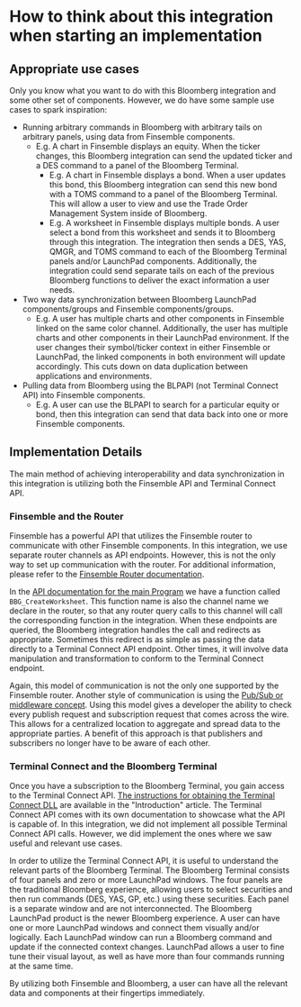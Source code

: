 # How to think about this integration when starting an implementation

## Appropriate use cases

Only you know what you want to do with this Bloomberg integration and some other set of components.
However, we do have some sample use cases to spark inspiration:

* Running arbitrary commands in Bloomberg with arbitrary tails on arbitrary panels, using data from Finsemble components.
  * E.g. A chart in Finsemble displays an equity.
    When the ticker changes, this Bloomberg integration can send the updated ticker and a DES command to a panel of the Bloomberg Terminal.
    * E.g. A chart in Finsemble displays a bond.
     When a user updates this bond, this Bloomberg integration can send this new bond with a TOMS command to a panel of the Bloomberg Terminal.
     This will allow a user to view and use the Trade Order Management System inside of Bloomberg.
    * E.g. A worksheet in Finsemble displays multiple bonds.
      A user select a bond from this worksheet and sends it to Bloomberg through this integration.
      The integration then sends a DES, YAS, QMGR, and TOMS command to each of the Bloomberg Terminal panels and/or LaunchPad components.
      Additionally, the integration could send separate tails on each of the previous Bloomberg functions to deliver the exact information a user needs.
* Two way data synchronization between Bloomberg LaunchPad components/groups and Finsemble components/groups.
  * E.g. A user has multiple charts and other components in Finsemble linked on the same color channel.
    Additionally, the user has multiple charts and other components in their LaunchPad environment.
    If the user changes their symbol/ticker context in either Finsemble or LaunchPad, the linked components in both environment will update accordingly.
    This cuts down on data duplication between applications and environments.
* Pulling data from Bloomberg using the BLPAPI (not Terminal Connect API) into Finsemble components.
  * E.g. A user can use the BLPAPI to search for a particular equity or bond, then this integration can send that data back into one or more Finsemble components.

## Implementation Details

The main method of achieving interoperability and data synchronization in this integration is utilizing both the Finsemble API and Terminal Connect API.

### Finsemble and the Router

Finsemble has a powerful API that utilizes the Finsemble router to communicate with other Finsemble components.
In this integration, we use separate router channels as API endpoints.
However, this is not the only way to set up communication with the router.
For additional information, please refer to the [Finsemble Router documentation](https://documentation.chartiq.com/finsemble/tutorial-TheRouter.html).

In the [API documentation for the main Program](xref:BloombergBridge.Program.BBG_CreateWorksheet(ChartIQ.Finsemble.FinsembleEventArgs)) we have a function called `BBG_CreateWorksheet`.
This function name is also the channel name we declare in the router, so that any router query calls to this channel will call the corresponding function in the integration.
When these endpoints are queried, the Bloomberg integration handles the call and redirects as appropriate.
Sometimes this redirect is as simple as passing the data directly to a Terminal Connect API endpoint.
Other times, it will involve data manipulation and transformation to conform to the Terminal Connect endpoint.

Again, this model of communication is not the only one supported by the Finsemble router.
Another style of communication is using the [Pub/Sub or middleware concept](https://documentation.chartiq.com/finsemble/tutorial-TheRouter.html).
Using this model gives a developer the ability to check every publish request and subscription request that comes across the wire.
This allows for a centralized location to aggregate and spread data to the appropriate parties.
A benefit of this approach is that publishers and subscribers no longer have to be aware of each other.

### Terminal Connect and the Bloomberg Terminal

Once you have a subscription to the Bloomberg Terminal, you gain access to the Terminal Connect API.
[The instructions for obtaining the Terminal Connect DLL](intro.md) are available in the "Introduction" article.
The Terminal Connect API comes with its own documentation to showcase what the API is capable of.
In this integration, we did not implement all possible Terminal Connect API calls.
However, we did implement the ones where we saw useful and relevant use cases.

In order to utilize the Terminal Connect API, it is useful to understand the relevant parts of the Bloomberg Terminal.
The Bloomberg Terminal consists of four panels and zero or more LaunchPad windows.
The four panels are the traditional Bloomberg experience, allowing users to select securities and then run commands (DES, YAS, GP, etc.) using these securities.
Each panel is a separate window and are not interconnected.
The Bloomberg LaunchPad product is the newer Bloomberg experience.
A user can have one or more LaunchPad windows and connect them visually and/or logically.
Each LaunchPad window can run a Bloomberg command and update if the connected context changes.
LaunchPad allows a user to fine tune their visual layout, as well as have more than four commands running at the same time.

By utilizing both Finsemble and Bloomberg, a user can have all the relevant data and components at their fingertips immediately.
